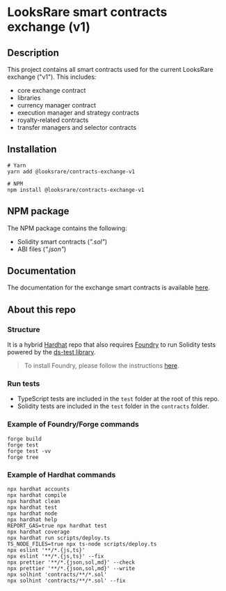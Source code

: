 # LooksRare smart contracts exchange (v1)

## Description

This project contains all smart contracts used for the current LooksRare exchange ("v1"). This includes:

- core exchange contract
- libraries
- currency manager contract
- execution manager and strategy contracts
- royalty-related contracts
- transfer managers and selector contracts

## Installation

```shell
# Yarn
yarn add @looksrare/contracts-exchange-v1

# NPM
npm install @looksrare/contracts-exchange-v1
```

## NPM package

The NPM package contains the following:

- Solidity smart contracts (_".sol"_)
- ABI files (_".json"_)

## Documentation

The documentation for the exchange smart contracts is available [here](https://docs.looksrare.org/developers/category/exchange-contracts).

## About this repo

### Structure

It is a hybrid [Hardhat](https://hardhat.org/) repo that also requires [Foundry](https://book.getfoundry.sh/index.html) to run Solidity tests powered by the [ds-test library](https://github.com/dapphub/ds-test/).

> To install Foundry, please follow the instructions [here](https://book.getfoundry.sh/getting-started/installation.html).

### Run tests

- TypeScript tests are included in the `test` folder at the root of this repo.
- Solidity tests are included in the `test` folder in the `contracts` folder.

### Example of Foundry/Forge commands

```shell
forge build
forge test
forge test -vv
forge tree
```

### Example of Hardhat commands

```shell
npx hardhat accounts
npx hardhat compile
npx hardhat clean
npx hardhat test
npx hardhat node
npx hardhat help
REPORT_GAS=true npx hardhat test
npx hardhat coverage
npx hardhat run scripts/deploy.ts
TS_NODE_FILES=true npx ts-node scripts/deploy.ts
npx eslint '**/*.{js,ts}'
npx eslint '**/*.{js,ts}' --fix
npx prettier '**/*.{json,sol,md}' --check
npx prettier '**/*.{json,sol,md}' --write
npx solhint 'contracts/**/*.sol'
npx solhint 'contracts/**/*.sol' --fix
```
